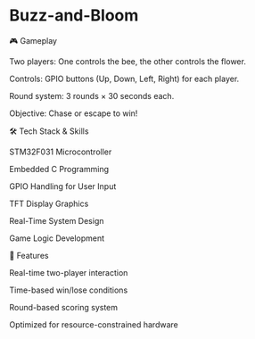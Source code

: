 # Buzz-and-Bloom
🎮 Gameplay

Two players: One controls the bee, the other controls the flower.

Controls: GPIO buttons (Up, Down, Left, Right) for each player.

Round system: 3 rounds × 30 seconds each.

Objective: Chase or escape to win!

🛠️ Tech Stack & Skills

STM32F031 Microcontroller

Embedded C Programming

GPIO Handling for User Input

TFT Display Graphics

Real-Time System Design

Game Logic Development

🚀 Features

Real-time two-player interaction

Time-based win/lose conditions

Round-based scoring system

Optimized for resource-constrained hardware
